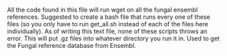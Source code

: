 All the code found in this file will run wget on all the fungal ensembl references. Suggested to create a bash file that runs every one of
these files (so you only have to run get_all.sh instead of each of the files here individually). As of writing this text file, none of 
these scripts throws an error. This will put .gz files into whatever directory you run it in. Used to get the Fungal reference database 
from Ensembl.
